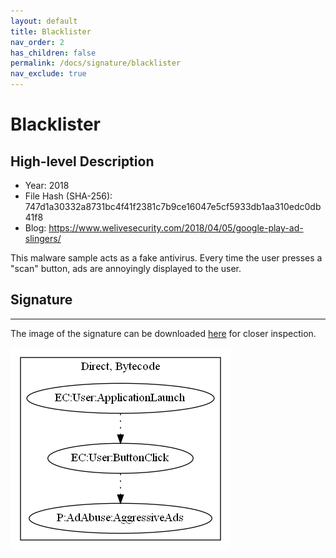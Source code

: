 ```yaml
---
layout: default
title: Blacklister
nav_order: 2
has_children: false
permalink: /docs/signature/blacklister
nav_exclude: true
---
```


# Blacklister

## High-level Description

* Year: 2018
* File Hash (SHA-256): 747d1a30332a8731bc4f41f2381c7b9ce16047e5cf5933db1aa310edc0db41f8
* Blog: https://www.welivesecurity.com/2018/04/05/google-play-ad-slingers/

This malware sample acts as a fake antivirus. Every time the user presses a "scan" button, ads are annoyingly displayed to the user.

## Signature
---

The image of the signature can be downloaded [here](../../img/signatures/Blacklister.png) for closer inspection.

![](../../img/signatures/Blacklister.png)
